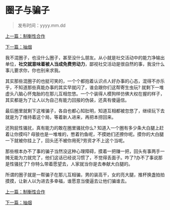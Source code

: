 # 圈子与骗子
>
>发布时间：yyyy.mm.dd

[上一篇：制衡性合作](/work/article25)

[下一篇：抽烟](/work/article27)

我不混圈子，也没什么圈子，甚至没什么朋友。从小就是社交活动中的能力净输出单位，**社交就意味着被人当成免费劳动力**，鄙视社交活动是很自然的事，我没什么事儿要求你，你也别来求我。

其实那些混圈子的也挺可笑的，一个个都抱着认识点人好办事的心态，混得不亦乐乎，不知道那些真能办事的其实早就闪了，谁会跟你们这帮寄生虫玩? 就剩下一堆虚头八脑心怀鬼胎的在那儿互相忽悠。一个个装得人模狗样仿佛大权在握的样子，其实都是为了让人以为自己有能力回报的伪装，还真有傻逼信。 

最后圈里就剩下这堆骗子，各自也都心知肚明，知道互相都被忽悠了，继续玩下去就是为了维持着这个局，等着新人进来，再把本捞回来。 

还狗屁性骚扰，真有能力的敢在圈里骚扰你么? 知道入一个圈有多少条大白腿上赶着让你摸吗? 母狼也是一堆堆的，憋着钓鱼呢，不摸她们还撩你呢。摸你的大白腿一下就被你挂上了，回头还不被你用死?劳资才不上这个当呢。 

那些根本办不了事的骗子当然没这种心理障碍，摸着一把赚一把，回头有事两手一摊无能为力就完了，他们这话已经说习惯了，不觉得丢面子。咋了?办不了事说那是性骚扰了? 你特么带着愿望去，人家就当你是去奉献大白腿的。 

所谓的圈子就是一帮骗子在那儿互相骗，男的装高干，女的亮大腿，推杯换盏拍拍摸摸，让新人以为进去多幸福，谁愿意当傻逼去让他们骗谁去。

[上一篇：制衡性合作](/work/article25)

[下一篇：抽烟](/work/article27)


















​     











